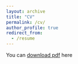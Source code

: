 ```yaml
---
layout: archive
title: "CV"
permalink: /cv/
author_profile: true
redirect_from:
  - /resume
---
```

You can [download pdf](https://evfitzgriff.io/files/EFG_CV_2023.pdf) here
